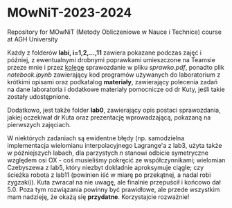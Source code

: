 # MOwNiT-2023-2024
Repository for MOwNiT (Metody Obliczeniowe w Nauce i Technice) course at AGH University

Każdy z folderów **lab*i*, i=1,2,...,11** zawiera pokazane podczas zajęć i później, z ewentualnymi drobnymi poprawkami umieszczone na Teamsie przeze mnie i przez [kolegę](https://github.com/yakimk) sprawozdanie w pliku *sprawko.pdf*, ponadto plik *notebook.ipynb* zawierający kod programów używanych do laboratorium z krótkimi opisami oraz podkatalog **materiały**, zawierający polecenia zadań na dane laboratoria i dodatkowe materiały pomocnicze od dr Kuty, jeśli takie zostały udostępnione.

Dodatkowo, jest także folder **lab0**, zawierający opis postaci sprawozdania, jakiej oczekiwał dr Kuta oraz prezentację wprowadzającą, pokazaną na pierwszych zajęciach.

W niektórych zadaniach są ewidentne błędy (np. samodzielna implementacja wielomianu interpolacyjnego Lagrange'a z lab3, użyta także w późniejszych labach, dla parzystych *n* stanowi odbicie symetryczne względem osi OX - coś musieliśmy pokręcić ze współczynnikami; wielomian Czebyszewa z lab5, który niezbyt dokładnie aproksymuje ciągle; czy ścieżka robota z lab11 (powinien iść w miarę po przekątnej, a nadal robi zygzaki)).
Kuta zwracał na nie uwagę, ale finalnie przepuścił i końcowo dał 5.0. Poza tym rozwiązania powinny być prawidłowe, ale przede wszystkim mam nadzieję, że okażą się **przydatne**. Korzystajcie rozważnie!
